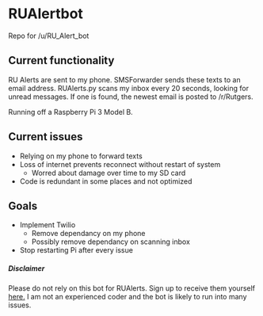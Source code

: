 # RUAlertbot
Repo for /u/RU_Alert_bot

## Current functionality
RU Alerts are sent to my phone. SMSForwarder sends these texts to an email address. RUAlerts.py scans my inbox every 20 seconds, looking for unread messages. If one is found, the newest email is posted to /r/Rutgers.

Running off a Raspberry Pi 3 Model B.

## Current issues
- Relying on my phone to forward texts
- Loss of internet prevents reconnect without restart of system
  - Worred about damage over time to my SD card
- Code is redundant in some places and not optimized
  
## Goals
- Implement Twilio
  - Remove dependancy on my phone
  - Possibly remove dependancy on scanning inbox
- Stop restarting Pi after every issue

##### Disclaimer
Please do not rely on this bot for RUAlerts. Sign up to receive them yourself [here.](https://personalinfo.rutgers.edu/pi/updateEns.htm) I am not an experienced coder and the bot is likely to run into many issues. 
